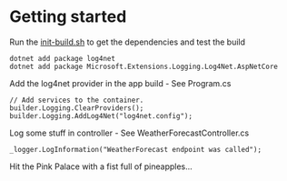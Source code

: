 ﻿# Getting started

Run the [init-build.sh](./init-build.sh) to get the dependencies and test the build

```
dotnet add package log4net
dotnet add package Microsoft.Extensions.Logging.Log4Net.AspNetCore
```

Add the log4net provider in the app build - See Program.cs

```
// Add services to the container.
builder.Logging.ClearProviders();
builder.Logging.AddLog4Net("log4net.config");
```

Log some stuff in controller - See WeatherForecastController.cs

```
_logger.LogInformation("WeatherForecast endpoint was called");
```

Hit the Pink Palace with a fist full of pineapples...
